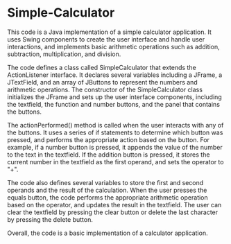 # Simple-Calculator
This code is a Java implementation of a simple calculator application. It uses Swing components to create the user interface and handle user interactions, and implements basic arithmetic operations such as addition, subtraction, multiplication, and division.

The code defines a class called SimpleCalculator that extends the ActionListener interface. It declares several variables including a JFrame, a JTextField, and an array of JButtons to represent the numbers and arithmetic operations. The constructor of the SimpleCalculator class initializes the JFrame and sets up the user interface components, including the textfield, the function and number buttons, and the panel that contains the buttons.

The actionPerformed() method is called when the user interacts with any of the buttons. It uses a series of if statements to determine which button was pressed, and performs the appropriate action based on the button. For example, if a number button is pressed, it appends the value of the number to the text in the textfield. If the addition button is pressed, it stores the current number in the textfield as the first operand, and sets the operator to "+".

The code also defines several variables to store the first and second operands and the result of the calculation. When the user presses the equals button, the code performs the appropriate arithmetic operation based on the operator, and updates the result in the textfield. The user can clear the textfield by pressing the clear button or delete the last character by pressing the delete button.

Overall, the code is a basic implementation of a calculator application.

